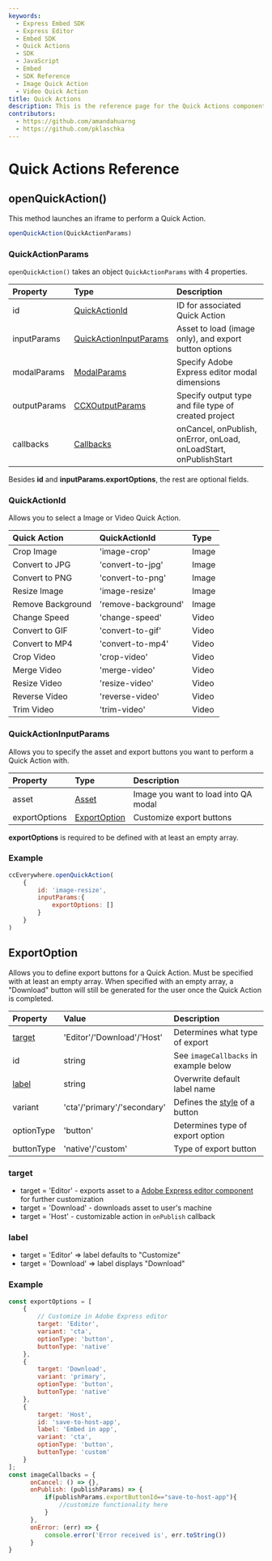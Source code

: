 ```yaml
---
keywords:
  - Express Embed SDK
  - Express Editor
  - Embed SDK
  - Quick Actions
  - SDK
  - JavaScript
  - Embed
  - SDK Reference
  - Image Quick Action
  - Video Quick Action
title: Quick Actions
description: This is the reference page for the Quick Actions component.
contributors:
  - https://github.com/amandahuarng
  - https://github.com/pklaschka
---
```

# Quick Actions Reference

## openQuickAction()

This method launches an iframe to perform a Quick Action.

```js
openQuickAction(QuickActionParams) 
```

### QuickActionParams

`openQuickAction()` takes an object `QuickActionParams` with 4 properties. 

| Property | Type | Description
| :-- | :--| :--
| id | [QuickActionId](#quickactionid) | ID for associated Quick Action
| inputParams | [QuickActionInputParams](#quickactioninputparams) | Asset to load (image only), and export button options
| modalParams | [ModalParams](../shared_types/index.md#modalparams) | Specify Adobe Express editor modal dimensions
| outputParams | [CCXOutputParams](../shared_types/index.md#ccxoutputparams) | Specify output type and file type of created project
| callbacks | [Callbacks](../shared_types/index.md#callbacks) | onCancel, onPublish, onError, onLoad, onLoadStart, onPublishStart
Besides **id** and **inputParams.exportOptions**, the rest are optional fields. 


### QuickActionId

Allows you to select a Image or Video Quick Action.

| Quick Action | QuickActionId | Type
| :-- | :-- | :--
| Crop Image | 'image-crop' | Image
| Convert to JPG | 'convert-to-jpg' | Image
| Convert to PNG | 'convert-to-png' | Image
| Resize Image | 'image-resize' | Image
| Remove Background | 'remove-background' | Image
| Change Speed | 'change-speed' | Video
| Convert to GIF | 'convert-to-gif' | Video
| Convert to MP4 | 'convert-to-mp4' | Video
| Crop Video | 'crop-video' | Video
| Merge Video | 'merge-video' | Video
| Resize Video | 'resize-video' | Video
| Reverse Video | 'reverse-video' | Video
| Trim Video | 'trim-video' | Video


### QuickActionInputParams

Allows you to specify the asset and export buttons you want to perform a Quick Action with. 

| Property | Type | Description 
| :-- | :--| :--
| asset | [Asset](#asset) | Image you want to load into QA modal
| exportOptions | [ExportOption](#export-option) | Customize export buttons 

**exportOptions** is required to be defined with at least an empty array.

### Example

```js
ccEverywhere.openQuickAction(
    {
        id: 'image-resize',
        inputParams:{
            exportOptions: []
        }
    }
)
```

## ExportOption

Allows you to define export buttons for a Quick Action. 
Must be specified with at least an empty array. When specified with an empty array, a "Download" button will still be generated for the user once the Quick Action is completed.

| Property | Value | Description
| :-- | :--|:--
| [target](#target) | 'Editor'/'Download'/'Host' | Determines what type of export 
| id | string | See `imageCallbacks` in example below
|[label](#label) | string | Overwrite default label name
| variant | 'cta'/'primary'/'secondary' | Defines the [style](https://spectrum.adobe.com/page/button/) of a button
| optionType| 'button' | Determines type of export option 
| buttonType | 'native'/'custom' | Type of export button

### target

  * target = 'Editor' - exports asset to a [Adobe Express editor component](../ccx_editor/index.md) for further customization
  * target = 'Download' - downloads asset to user's machine
  * target = 'Host' - customizable action in `onPublish` callback

### label

  * target = 'Editor' => label defaults to "Customize"
  * target = 'Download' => label displays "Download"

### Example

```js
const exportOptions = [
    {
        // Customize in Adobe Express editor
        target: 'Editor',
        variant: 'cta',
        optionType: 'button',
        buttonType: 'native'
    },
    {
        target: 'Download',
        variant: 'primary',
        optionType: 'button',
        buttonType: 'native'
    },
    {
        target: 'Host',
        id: 'save-to-host-app',
        label: 'Embed in app',
        variant: 'cta',
        optionType: 'button',
        buttonType: 'custom'
    }
];
const imageCallbacks = {
      onCancel: () => {},
      onPublish: (publishParams) => {
          if(publishParams.exportButtonId=="save-to-host-app"){
              //customize functionality here
          }
      },
      onError: (err) => {
          console.error('Error received is', err.toString())
      }
}
```
